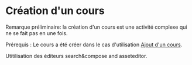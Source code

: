 

# Création d'un cours

Remarque préliminaire:  la création d'un cours est une activité complexe qui ne se fait pas en une fois.

Prérequis : Le cours a été créer dans le cas d'utilisation [Ajout d'un cours](ajoutercours.md).

Utitilisation des éditeurs search&compose and asseteditor.



